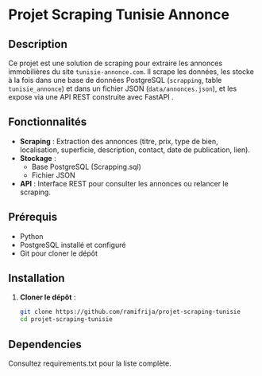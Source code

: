 # Projet Scraping Tunisie Annonce

## Description
Ce projet est une solution de scraping pour extraire les annonces immobilières du site `tunisie-annonce.com`. Il scrape les données, les stocke à la fois dans une base de données PostgreSQL (`scrapping`, table `tunisie_annonce`) et dans un fichier JSON (`data/annonces.json`), et les expose via une API REST construite avec FastAPI .

## Fonctionnalités
- **Scraping** : Extraction des annonces (titre, prix, type de bien, localisation, superficie, description, contact, date de publication, lien).
- **Stockage** :
  - Base PostgreSQL (Scrapping.sql)
  - Fichier JSON 
- **API** : Interface REST pour consulter les annonces ou relancer le scraping.

## Prérequis
- Python 
- PostgreSQL installé et configuré
- Git pour cloner le dépôt

## Installation
1. **Cloner le dépôt** :
   ```bash
   git clone https://github.com/ramifrija/projet-scraping-tunisie
   cd projet-scraping-tunisie

## Dependencies
   Consultez requirements.txt pour la liste complète.
